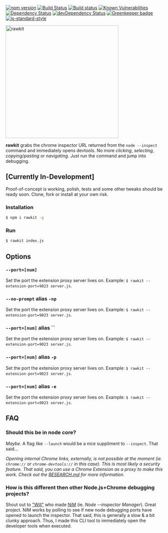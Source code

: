 [![npm version](https://badge.fury.io/js/rawkit.svg)](https://badge.fury.io/js/rawkit)
[![Build Status](https://travis-ci.org/darcyclarke/rawkit.svg?branch=master)](https://travis-ci.org/darcyclarke/rawkit)
[![Build status](https://ci.appveyor.com/api/projects/status/aypcyq2ry7jh8a1k?svg=true)](https://ci.appveyor.com/project/darcyclarke/rawkit)
[![Known Vulnerabilities](https://snyk.io/test/github/darcyclarke/rawkit/badge.svg)](https://snyk.io/test/github/darcyclarke/rawkit)
[![Dependency Status](https://david-dm.org/darcyclarke/rawkit/master.svg)](https://david-dm.org/darcyclarke/rawkit/master)
[![devDependency Status](https://david-dm.org/darcyclarke/rawkit/master/dev-status.svg)](https://david-dm.org/darcyclarke/rawkit/master?type=dev)
[![Greenkeeper badge](https://badges.greenkeeper.io/darcyclarke/rawkit.svg)](https://greenkeeper.io/)
[![js-standard-style](https://img.shields.io/badge/code%20style-standard-brightgreen.svg?style=flat)](https://github.com/feross/standard)

<img src="https://cloud.githubusercontent.com/assets/459713/26273839/960e60d2-3d07-11e7-9ed1-e50f411a473f.png" width="360px" alt="rawkit">

**rawkit** grabs the chrome inspector URL returned from the `node --inspect` command and immediately opens devtools. No more *clicking*, *selecting*, *copying*/*pasting* or *navigating*. Just run the command and jump into debugging.

## [Currently In-Development]

Proof-of-concept is working, polish, tests and some other tweaks should be ready soon. Clone, fork or install at your own risk.

### Installation

```bash
$ npm i rawkit -g
```

### Run

```bash
$ rawkit index.js
```

## Options

### `--port=[num]`

Set the port the extension proxy server lives on. Example: `$ rawkit --extension-port=9023 server.js`.

### `--no-prompt` alias `-np`

Set the port the extension proxy server lives on. Example: `$ rawkit --extension-port=9023 server.js`.

### `--port=[num]` alias ``

Set the port the extension proxy server lives on. Example: `$ rawkit --extension-port=9023 server.js`.

### `--port=[num]` alias `-p`

Set the port the extension proxy server lives on. Example: `$ rawkit --extension-port=9023 server.js`.

### `--port=[num]` alias `-e`

Set the port the extension proxy server lives on. Example: `$ rawkit --extension-port=9023 server.js`.

## FAQ

### Should this be in node core?
*Maybe*. A flag like `--launch` would be a nice suppliment to `--inspect`. That said...

*Opening internal Chrome links, externally, is not possible at the moment (ie. `chrome://` or `chrome-devtools://` in this case). This is most likely a security feature. That said, you can use a Chrome Extension as a proxy to make this work. Check out the [RESEARCH.md](https://github.com/darcyclarke/rawkit/REASERCH.md) for more information.*

### How is this different then other Node.js+Chrome debugging projects?

Shout out to ["Will"](https://june07.com) who made [NiM](https://chrome.google.com/webstore/detail/nodejs-v8-inspector-manag/gnhhdgbaldcilmgcpfddgdbkhjohddkj?hl=en) (ie. *Node --inspector Manager*). Great project. NiM works by polling to see if new node debugging ports have opened to launch the inspector. That said, this is generally a slow & a bit clunky approach. Thus, I made this CLI tool to immediately open the developer tools when executed.
